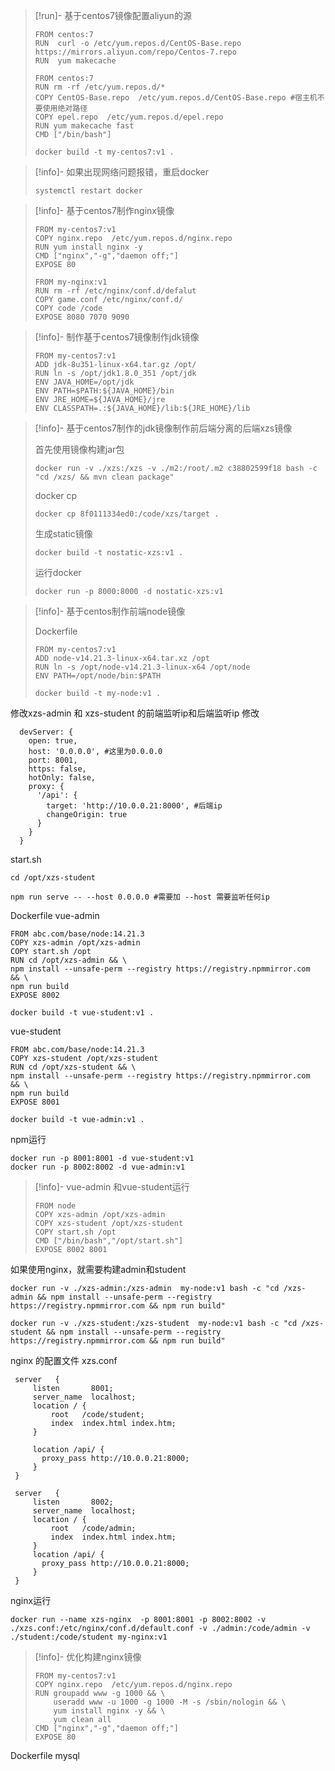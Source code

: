 
> [!run]- 基于centos7镜像配置aliyun的源
> 
> ```
> FROM centos:7
> RUN  curl -o /etc/yum.repos.d/CentOS-Base.repo https://mirrors.aliyun.com/repo/Centos-7.repo
> RUN  yum makecache
> ```
> 
> 
> ```
> FROM centos:7
> RUN rm -rf /etc/yum.repos.d/*
> COPY CentOS-Base.repo  /etc/yum.repos.d/CentOS-Base.repo #宿主机不要使用绝对路径
> COPY epel.repo  /etc/yum.repos.d/epel.repo
> RUN yum makecache fast
> CMD ["/bin/bash"]
> ```
> 
> ```
> docker build -t my-centos7:v1 .
> ```

> [!info]- 如果出现网络问题报错，重启docker
> 
> ```
> systemctl restart docker
> ```

> [!info]- 基于centos7制作nginx镜像
> 
> ```
> FROM my-centos7:v1
> COPY nginx.repo  /etc/yum.repos.d/nginx.repo
> RUN yum install nginx -y
> CMD ["nginx","-g","daemon off;"]
> EXPOSE 80
> ```
> 
> ```
> FROM my-nginx:v1
> RUN rm -rf /etc/nginx/conf.d/defalut
> COPY game.conf /etc/nginx/conf.d/
> COPY code /code
> EXPOSE 8080 7070 9090
> ```

 
> [!info]- 制作基于centos7镜像制作jdk镜像
> 
> 
> ```
> FROM my-centos7:v1
> ADD jdk-8u351-linux-x64.tar.gz /opt/
> RUN ln -s /opt/jdk1.8.0_351 /opt/jdk
> ENV JAVA_HOME=/opt/jdk
> ENV PATH=$PATH:${JAVA_HOME}/bin
> ENV JRE_HOME=${JAVA_HOME}/jre
> ENV CLASSPATH=.:${JAVA_HOME}/lib:${JRE_HOME}/lib
> ```
> 

> [!info]- 基于centos7制作的jdk镜像制作前后端分离的后端xzs镜像
> 
> 
> 首先使用镜像构建jar包
> ```
> docker run -v ./xzs:/xzs -v ./m2:/root/.m2 c38802599f18 bash -c "cd /xzs/ && mvn clean package" 
> ```
> 
> docker cp 
> 
> ```
> docker cp 8f0111334ed0:/code/xzs/target .
> ```
> 生成static镜像
> 
> ```
> docker build -t nostatic-xzs:v1 .
> ```
> 
> 
> 运行docker
> 
> ```
> docker run -p 8000:8000 -d nostatic-xzs:v1
> ```
> 
 
> [!info]- 基于centos制作前端node镜像
> 
> 
> Dockerfile
> ```
> FROM my-centos7:v1
> ADD node-v14.21.3-linux-x64.tar.xz /opt
> RUN ln -s /opt/node-v14.21.3-linux-x64 /opt/node
> ENV PATH=/opt/node/bin:$PATH
> ```
> 
> ```
> docker build -t my-node:v1 .
> ```
> 

修改xzs-admin 和 xzs-student 的前端监听ip和后端监听ip
修改
```
  devServer: {
    open: true,
    host: '0.0.0.0', #这里为0.0.0.0
    port: 8001,
    https: false,
    hotOnly: false,
    proxy: {
      '/api': {
        target: 'http://10.0.0.21:8000', #后端ip
        changeOrigin: true
      }
    }
  }
```

start.sh

```
cd /opt/xzs-student

npm run serve -- --host 0.0.0.0 #需要加 --host 需要监听任何ip
```

Dockerfile
vue-admin
```
FROM abc.com/base/node:14.21.3
COPY xzs-admin /opt/xzs-admin
COPY start.sh /opt
RUN cd /opt/xzs-admin && \
npm install --unsafe-perm --registry https://registry.npmmirror.com  && \
npm run build
EXPOSE 8002
```

```
docker build -t vue-student:v1 .
```

vue-student
```
FROM abc.com/base/node:14.21.3
COPY xzs-student /opt/xzs-student
RUN cd /opt/xzs-student && \
npm install --unsafe-perm --registry https://registry.npmmirror.com  && \
npm run build
EXPOSE 8001 
```

```
docker build -t vue-admin:v1 .
```

npm运行 

```
docker run -p 8001:8001 -d vue-student:v1
docker run -p 8002:8002 -d vue-admin:v1
```



> [!info]- vue-admin 和vue-student运行
> 
> ```
> FROM node
> COPY xzs-admin /opt/xzs-admin
> COPY xzs-student /opt/xzs-student
> COPY start.sh /opt
> CMD ["/bin/bash","/opt/start.sh"]
> EXPOSE 8002 8001
> ```
> 
> 



如果使用nginx，就需要构建admin和student


```
docker run -v ./xzs-admin:/xzs-admin  my-node:v1 bash -c "cd /xzs-admin && npm install --unsafe-perm --registry https://registry.npmmirror.com && npm run build" 
```

```
docker run -v ./xzs-student:/xzs-student  my-node:v1 bash -c "cd /xzs-student && npm install --unsafe-perm --registry https://registry.npmmirror.com && npm run build" 
```


nginx 的配置文件
xzs.conf

```
 server   {
     listen       8001;
     server_name  localhost;
     location / {
         root   /code/student;
         index  index.html index.htm;
     }

     location /api/ {
       proxy_pass http://10.0.0.21:8000;
     }
 }

 server   {
     listen       8002;
     server_name  localhost;
     location / {
         root   /code/admin;
         index  index.html index.htm;
     }
     location /api/ {
       proxy_pass http://10.0.0.21:8000;
     }
 }
```

nginx运行
```
docker run --name xzs-nginx  -p 8001:8001 -p 8002:8002 -v ./xzs.conf:/etc/nginx/conf.d/default.conf -v ./admin:/code/admin -v ./student:/code/student my-nginx:v1
```



> [!info]- 优化构建nginx镜像
> 
> ```
> FROM my-centos7:v1
> COPY nginx.repo  /etc/yum.repos.d/nginx.repo
> RUN groupadd www -g 1000 && \
>     useradd www -u 1000 -g 1000 -M -s /sbin/nologin && \
>     yum install nginx -y && \
>     yum clean all
> CMD ["nginx","-g","daemon off;"]
> EXPOSE 80
> ```


Dockerfile mysql

```

```



